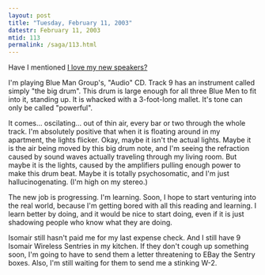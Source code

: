```yaml
---
layout: post
title: "Tuesday, February 11, 2003"
datestr: February 11, 2003
mtid: 113
permalink: /saga/113.html
---
```


Have I mentioned <a href="/imho/dunlavy.html">I love my new speakers?</a>

I'm playing Blue Man Group's, "Audio" CD. Track 9 has an instrument
called simply "the big drum". This drum is large enough for all three
Blue Men to fit into it, standing up. It is whacked with a 3-foot-long mallet.
It's tone can only be called "powerful".

It comes... oscilating... out of thin air, every bar or two through the whole
track. I'm absolutely positive that when it is floating around in my apartment,
the lights flicker. Okay, maybe it isn't the actual lights. Maybe it is the
air being moved by this big drum note, and I'm seeing the refraction caused
by sound waves actually traveling through my living room. But maybe it is the
lights, caused by the amplifiers pulling enough power to make this drum beat.
Maybe it is totally psychosomatic, and I'm just hallucinogenating. (I'm high
on my stereo.)

The new job is progressing. I'm learning. Soon, I hope to start venturing into
the real world, because I'm getting bored with all this reading and learning.
I learn better by doing, and it would be nice to start doing, even if it is
just shadowing people who know what they are doing.

Isomair still hasn't paid me for my last expense check. And I still have 9
Isomair Wireless Sentries in my kitchen. If they don't cough up something soon,
I'm going to have to send them a letter threatening to EBay the Sentry boxes.
Also, I'm still waiting for them to send me a stinking W-2.

